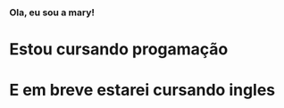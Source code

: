 ### Ola, eu sou a mary!

<h1> Estou cursando progamação 
<h1> E em breve estarei cursando ingles

















